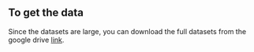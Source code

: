 ## To get the data

Since the datasets are large, you can download the full datasets from the google drive [link](https://drive.google.com/drive/folders/17ht6OBhv34LrZBm9Y2ow_A3KkuAk8tmG?usp=drive_link).
